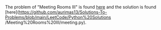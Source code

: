 The problem of "Meeting Rooms III" is found [here](https://leetcode.com/problems/meeting-rooms-iii/) and the solution is found [here](https://github.com/aurimas13/Solutions-To-Problems/blob/main/LeetCode/Python%20Solutions
/Meeting%20Rooms%20III/meeting.py).